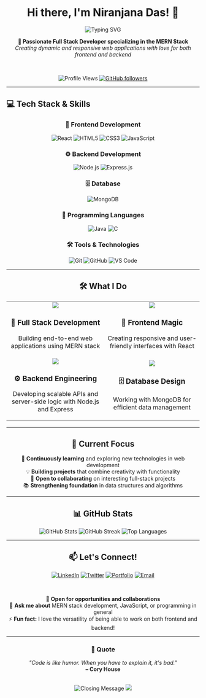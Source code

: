 <div align="center">

# Hi there, I'm Niranjana Das! 👋

<img src="https://readme-typing-svg.demolab.com?font=Fira+Code&size=22&duration=3000&pause=1000&color=4F46E5&center=true&vCenter=true&width=435&lines=Full+Stack+Developer;MERN+Stack+Specialist;Problem+Solver;Always+Learning" alt="Typing SVG" />

<br>

**🚀 Passionate Full Stack Developer specializing in the MERN Stack**  
*Creating dynamic and responsive web applications with love for both frontend and backend*

<br>

![Profile Views](https://komarev.com/ghpvc/?username=NiranjanaDas&color=4F46E5&style=for-the-badge)
[![GitHub followers](https://img.shields.io/github/followers/NiranjanaDas?style=for-the-badge&color=4F46E5)](https://github.com/NiranjanaDas)

</div>

---

## 💻 Tech Stack & Skills

<div align="center">

### 🎨 Frontend Development
![React](https://img.shields.io/badge/React-20232A?style=for-the-badge&logo=react&logoColor=61DAFB)
![HTML5](https://img.shields.io/badge/HTML5-E34F26?style=for-the-badge&logo=html5&logoColor=white)
![CSS3](https://img.shields.io/badge/CSS3-1572B6?style=for-the-badge&logo=css3&logoColor=white)
![JavaScript](https://img.shields.io/badge/JavaScript-323330?style=for-the-badge&logo=javascript&logoColor=F7DF1E)

### ⚙️ Backend Development
![Node.js](https://img.shields.io/badge/Node.js-43853D?style=for-the-badge&logo=node.js&logoColor=white)
![Express.js](https://img.shields.io/badge/Express.js-404D59?style=for-the-badge&logo=express&logoColor=white)

### 🗄️ Database
![MongoDB](https://img.shields.io/badge/MongoDB-4EA94B?style=for-the-badge&logo=mongodb&logoColor=white)

### 💼 Programming Languages
![Java](https://img.shields.io/badge/Java-ED8B00?style=for-the-badge&logo=java&logoColor=white)
![C](https://img.shields.io/badge/C-00599C?style=for-the-badge&logo=c&logoColor=white)

### 🛠️ Tools & Technologies
![Git](https://img.shields.io/badge/Git-F05032?style=for-the-badge&logo=git&logoColor=white)
![GitHub](https://img.shields.io/badge/GitHub-100000?style=for-the-badge&logo=github&logoColor=white)
![VS Code](https://img.shields.io/badge/VS%20Code-0078D4?style=for-the-badge&logo=visual%20studio%20code&logoColor=white)

</div>

---

<div align="center">

## 🛠️ What I Do

</div>

<div align="center">
<table>
<tr>
<td align="center" width="300">
<img src="https://img.icons8.com/color/96/000000/development.png"/>
<h3>🔧 Full Stack Development</h3>
<p>Building end-to-end web applications using MERN stack</p>
</td>
<td align="center" width="300">
<img src="https://img.icons8.com/color/96/000000/design.png"/>
<h3>🎨 Frontend Magic</h3>
<p>Creating responsive and user-friendly interfaces with React</p>
</td>
</tr>
<tr>
<td align="center" width="300">
<img src="https://img.icons8.com/color/96/000000/server.png"/>
<h3>⚙️ Backend Engineering</h3>
<p>Developing scalable APIs and server-side logic with Node.js and Express</p>
</td>
<td align="center" width="300">
<img src="https://img.icons8.com/color/96/000000/database.png"/>
<h3>🗄️ Database Design</h3>
<p>Working with MongoDB for efficient data management</p>
</td>
</tr>
</table>
</div>

---

<div align="center">

## 🌟 Current Focus

</div>

<div align="center">

🌱 **Continuously learning** and exploring new technologies in web development  
💡 **Building projects** that combine creativity with functionality  
🤝 **Open to collaborating** on interesting full-stack projects  
📚 **Strengthening foundation** in data structures and algorithms  

</div>

---

<div align="center">

## 📊 GitHub Stats

<img src="https://github-readme-stats.vercel.app/api?username=NiranjanaDas&show_icons=true&theme=gradient&hide_border=true&bg_color=0D1117&title_color=4F46E5&icon_color=4F46E5&text_color=ffffff" alt="GitHub Stats" />

<img src="https://github-readme-streak-stats.herokuapp.com/?user=NiranjanaDas&theme=dark&hide_border=true&background=0D1117&stroke=4F46E5&ring=4F46E5&fire=4F46E5&currStreakLabel=ffffff" alt="GitHub Streak" />

<img src="https://github-readme-stats.vercel.app/api/top-langs/?username=NiranjanaDas&layout=compact&theme=gradient&hide_border=true&bg_color=0D1117&title_color=4F46E5&text_color=ffffff" alt="Top Languages" />

</div>

---

<div align="center">

## 📫 Let's Connect!

[![LinkedIn](https://img.shields.io/badge/LinkedIn-0077B5?style=for-the-badge&logo=linkedin&logoColor=white)](https://linkedin.com/in/niranjana-das)
[![Twitter](https://img.shields.io/badge/Twitter-1DA1F2?style=for-the-badge&logo=twitter&logoColor=white)](https://twitter.com/niranjana_das)
[![Portfolio](https://img.shields.io/badge/Portfolio-FF5722?style=for-the-badge&logo=todoist&logoColor=white)](https://niranjana-das.dev)
[![Email](https://img.shields.io/badge/Email-D14836?style=for-the-badge&logo=gmail&logoColor=white)](mailto:niranjana.das@example.com)

<br>

💼 **Open for opportunities and collaborations**  
🤔 **Ask me about** MERN stack development, JavaScript, or programming in general  
⚡ **Fun fact:** I love the versatility of being able to work on both frontend and backend!

</div>

---

<div align="center">

### 💭 Quote

*"Code is like humor. When you have to explain it, it's bad."*  
**– Cory House**

<br>

<img src="https://readme-typing-svg.demolab.com?font=Fira+Code&size=18&duration=4000&pause=2000&color=4F46E5&center=true&vCenter=true&width=600&lines=Thanks+for+visiting+my+profile!;Let's+build+something+amazing+together!" alt="Closing Message" />

<img src="https://capsule-render.vercel.app/api?type=waving&color=4F46E5&height=120&section=footer" />

</div>
